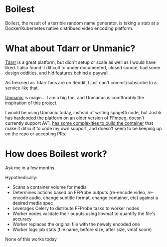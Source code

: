 # Boilest

Boilest, the result of a terrible random name generator, is taking a stab at a Docker/Kubernetes native distribued video encoding platform.

# What about Tdarr or Unmanic?

[Tdarr](https://home.tdarr.io/) is a great platform, but didn't setup or scale as well as I would have liked.  I also found it dificult to under documented, closed source, had some design oddities, and hid features behind a paywall.

As frenzied as Tdarr fans are on Reddit, I just can't commit/subscribe to a service like that.

[Unmanic](https://github.com/Unmanic/unmanic/tree/master) is magic...  I am a big fan, and Unmanuc is comftorably the inspiration of this project.

I would be using Unmanic today, instead of writing spagetti code, but Josh5 has [hardcoded the platform on an older version of FFmpeg](https://github.com/Unmanic/unmanic/blob/master/docker/Dockerfile#L82), doesn't currently support AV1, [has some complexities to build the container](https://github.com/Unmanic/unmanic/blob/master/docker/README.md) that make it dificult to code my own support, and doesn't seem to be keeping up on the repo or accepting PRs.

# How does Boilest work?

Ask me in a few months.

Hypothedically:

* Scans a container volume for media
* Determines actions based on FFProbe outputs (re-encode video, re-encode audio, change subtitle format, change container, etc) against a desired media spec
* Leverages Celery to distrbute FFProbe tasks to worker nodes
* Worker nodes validate their ouputs using libvmaf to quantify the file's accuracy
* Worker replaces the original file with the newely encoded one
* Worker logs job stats (file name, before size, after size, vmaf score)

None of this works today